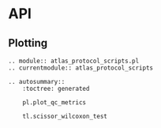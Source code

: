 # API

## Plotting

```{eval-rst}
.. module:: atlas_protocol_scripts.pl
.. currentmodule:: atlas_protocol_scripts

.. autosummary::
    :toctree: generated

    pl.plot_qc_metrics

    tl.scissor_wilcoxon_test
```
